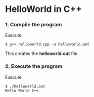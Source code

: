 # HelloWorld in C++

### 1. Compile the program

Execute

```shell
$ g++ helloworld.cpp -o helloworld.out
```

This creates the __helloworld.out__ file

### 2. Execute the program

Execute

```shell
$ ./helloworld.out
Hello World C++
```
